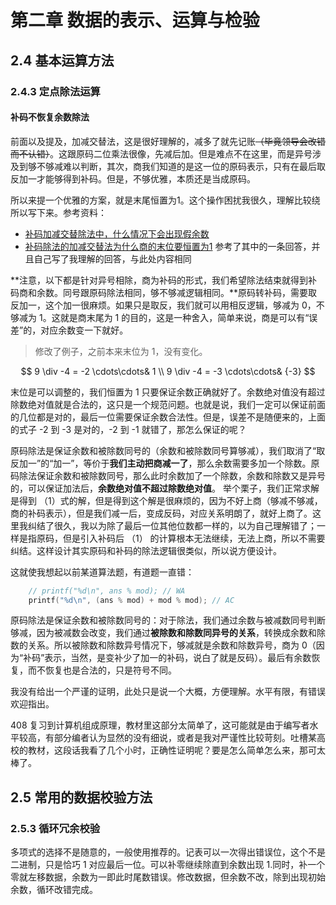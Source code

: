 # 第二章 数据的表示、运算与检验

## 2.4 基本运算方法

### 2.4.3 定点除法运算

#### 补码不恢复余数除法

前面以及提及，加减交替法，这是很好理解的，减多了就先记账~~（毕竟领导会改错而不认错）~~。这跟原码二位乘法很像，先减后加。但是难点不在这里，而是异号涉及到够不够减难以判断，其次，商我们知道的是这一位的原码表示，只有在最后取反加一才能够得到补码。但是，不够优雅，本质还是当成原码。

所以来提一个优雅的方案，就是末尾恒置为1。这个操作困扰我很久，理解比较绕所以写下来。参考资料：

- [补码加减交替除法中，什么情况下会出现假余数](https://zhidao.baidu.com/question/361871593811669172.html)
- [补码除法的加减交替法为什么商的末位要恒置为1](https://www.zhihu.com/question/544063179) 参考了其中的一条回答，并且自己写了我理解的回答，与此处内容相同

**注意，以下都是针对异号相除，商为补码的形式，我们希望除法结束就得到补码商和余数。同号跟原码除法相同，够不够减逻辑相同。**原码转补码，需要取反加一，这个加一很麻烦。如果只是取反，我们就可以用相反逻辑，够减为 0，不够减为 1。这就是商末尾为 1 的目的，这是一种舍入，简单来说，商是可以有“误差”的，对应余数变一下就好。

> 修改了例子，之前本来末位为 1，没有变化。

$$
9 \div -4 = -2 \cdots\cdots& 1 \\
9 \div -4 = -3 \cdots\cdots& {-3}
$$

末位是可以调整的，我们恒置为 1 只要保证余数正确就好了。余数绝对值没有超过除数绝对值就是合法的，这只是一个规范问题。也就是说，我们一定可以保证前面的几位都是对的，最后一位需要保证余数合法性。但是，误差不是随便来的，上面的式子 -2 到 -3 是对的，-2 到 -1 就错了，那怎么保证的呢？

原码除法是保证余数和被除数同号的（余数和被除数同号算够减），我们取消了“取反加一”的“加一”，等价于**我们主动把商减一了**，那么余数需要多加一个除数。原码除法保证余数和被除数同号，那么此时余数加了一个除数，余数和除数又是异号的，可以保证加法后，**余数绝对值不超过除数绝对值**。 举个栗子，我们正常求解是得到 （1）式的解，但是得到这个解是很麻烦的，因为不好上商（够减不够减，商的补码表示），但是我们减一后，变成反码，对应关系明朗了，就好上商了。这里我纠结了很久，我以为除了最后一位其他位数都一样的，以为自己理解错了；一样是指原码，但是引入补码后 （1） 的计算根本无法继续，无法上商，所以不需要纠结。这样设计其实原码和补码的除法逻辑很类似，所以说方便设计。

这就使我想起以前某道算法题，有道题一直错：

```cpp
    // printf("%d\n", ans % mod); // WA
    printf("%d\n", (ans % mod) + mod % mod); // AC
```

原码除法是保证余数和被除数同号的：对于除法，我们通过余数与被减数同号判断够减，因为被减数会改变，我们通过**被除数和除数同异号的关系**，转换成余数和除数的关系。所以被除数和除数异号情况下，够减就是余数和除数异号，商为 0（因为“补码”表示，当然，是变补少了加一的补码，说白了就是反码）。最后有余数恢复，而不恢复也是合法的，只是符号不同。

我没有给出一个严谨的证明，此处只是说一个大概，方便理解。水平有限，有错误欢迎指出。

408 复习到计算机组成原理，教材里这部分太简单了，这可能就是由于编写者水平较高，有部分编者认为显然的没有细说，或者是我对严谨性比较苛刻。吐槽某高校的教材，这段话我看了几个小时，正确性证明呢？要是怎么简单怎么来，那可太棒了。

## 2.5 常用的数据校验方法

### 2.5.3 循环冗余校验

多项式的选择不是随意的，一般使用推荐的。记表可以一次得出错误位，这个不是二进制，只是恰巧 1 对应最后一位。可以补零继续除直到余数出现 1.同时，补一个零就左移数据，余数为一即此时尾数错误。修改数据，但余数不改，除到出现初始余数，循环改错完成。
